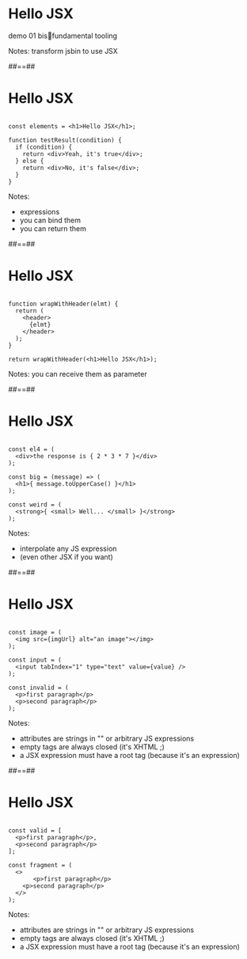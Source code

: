 <!-- .slide: class="center" -->

# Hello JSX

demo 01 bisfundamental tooling


Notes:
transform jsbin to use JSX


##==##
<!-- .slide: class="with-code" -->

# Hello JSX

```

const elements = <h1>Hello JSX</h1>;

function testResult(condition) {
  if (condition) {
    return <div>Yeah, it's true</div>;
  } else {
    return <div>No, it's false</div>;
  }
}

```

Notes:
- expressions
- you can bind them
- you can return them


##==##
<!-- .slide: class="with-code" -->

# Hello JSX

```

function wrapWithHeader(elmt) {
  return (
    <header>
      {elmt}
    </header>
  );
}

return wrapWithHeader(<h1>Hello JSX</h1>);

```

Notes:
you can receive them as parameter


##==##
<!-- .slide: class="with-code" -->

# Hello JSX

```

const el4 = (
  <div>the response is { 2 * 3 * 7 }</div>
);

const big = (message) => (
  <h1>{ message.toUpperCase() }</h1>
);

const weird = (
  <strong>{ <small> Well... </small> }</strong>
);

```

Notes:
- interpolate any JS expression
- (even other JSX if you want)


##==##
<!-- .slide: class="with-code" -->

# Hello JSX

```

const image = (
  <img src={imgUrl} alt="an image"></img>
);

const input = (
  <input tabIndex="1" type="text" value={value} />
);

const invalid = (
  <p>first paragraph</p>
  <p>second paragraph</p>
);

```

Notes:
- attributes are strings in "" or arbitrary JS expressions
- empty tags are always closed (it's XHTML ;)
- a JSX expression must have a root tag (because it's an expression)


##==##
<!-- .slide: class="with-code" -->

# Hello JSX

```

const valid = [
  <p>first paragraph</p>,
  <p>second paragraph</p>
];

const fragment = (
  <>
       <p>first paragraph</p>
    <p>second paragraph</p>
  </>
);

```

Notes:
- attributes are strings in "" or arbitrary JS expressions
- empty tags are always closed (it's XHTML ;)
- a JSX expression must have a root tag (because it's an expression)
